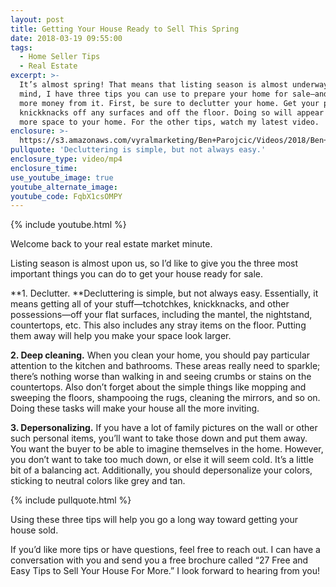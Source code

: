 ```yaml
---
layout: post
title: Getting Your House Ready to Sell This Spring
date: 2018-03-19 09:55:00
tags:
  - Home Seller Tips
  - Real Estate
excerpt: >-
  It’s almost spring! That means that listing season is almost underway. That in
  mind, I have three tips you can use to prepare your home for sale—and to get
  more money from it. First, be sure to declutter your home. Get your personal
  knickknacks off any surfaces and off the floor. Doing so will appear to add
  more space to your home. For the other tips, watch my latest video.
enclosure: >-
  https://s3.amazonaws.com/vyralmarketing/Ben+Parojcic/Videos/2018/Ben+Parojcic+Remax+%257C+3+Tips+to+Get+Your+Home+Ready+for+Sale.mp4
pullquote: 'Decluttering is simple, but not always easy.'
enclosure_type: video/mp4
enclosure_time:
use_youtube_image: true
youtube_alternate_image:
youtube_code: FqbX1csOMPY
---
```


{% include youtube.html %}

Welcome back to your real estate market minute.

Listing season is almost upon us, so I’d like to give you the three most important things you can do to get your house ready for sale.

**1. Declutter.&nbsp;**Decluttering is simple, but not always easy. Essentially, it means getting all of your stuff—tchotchkes, knickknacks, and other possessions—off your flat surfaces, including the mantel, the nightstand, countertops, etc. This also includes any stray items on the floor. Putting them away will help you make your space look larger.

**2. Deep cleaning.** When you clean your home, you should pay particular attention to the kitchen and bathrooms. These areas really need to sparkle; there’s nothing worse than walking in and seeing crumbs or stains on the countertops. Also don’t forget about the simple things like mopping and sweeping the floors, shampooing the rugs, cleaning the mirrors, and so on. Doing these tasks will make your house all the more inviting.

**3. Depersonalizing.** If you have a lot of family pictures on the wall or other such personal items, you’ll want to take those down and put them away. You want the buyer to be able to imagine themselves in the home. However, you don’t want to take too much down, or else it will seem cold. It’s a little bit of a balancing act. Additionally, you should depersonalize your colors, sticking to neutral colors like grey and tan.

{% include pullquote.html %}

Using these three tips will help you go a long way toward getting your house sold.

If you’d like more tips or have questions, feel free to reach out. I can have a conversation with you and send you a free brochure called “27 Free and Easy Tips to Sell Your House For More.” I look forward to hearing from you!